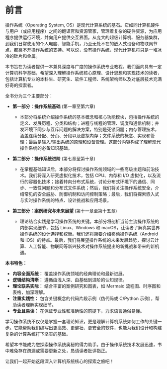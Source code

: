 # 前言

操作系统（Operating System, OS）是现代计算系统的基石。它如同计算机硬件与用户（或应用程序）之间的翻译官和资源管家，管理着复杂的硬件资源，为应用程序提供运行环境，并向用户提供交互界面。从庞大的超级计算机、服务器集群，到我们日常使用的个人电脑、智能手机，乃至无处不在的嵌入式设备和物联网节点，都离不开操作系统的支持。可以说，没有操作系统，现代计算机将只是一堆冰冷的硅片和金属。

本书旨在为读者提供一本兼具深度与广度的操作系统专业教程。我们面向具有一定计算机科学基础，希望深入理解操作系统核心原理、设计思想和实现技术的读者，包括计算机专业的本科生、研究生、软件工程师、系统架构师以及对底层技术充满好奇的探索者。

全书分为三个主要部分：

*   **第一部分：操作系统基础** (第一章至第六章)
    *   本部分将系统介绍操作系统的基本概念和核心功能模块，包括操作系统的定义、发展历程、分类和结构；进程与线程的管理、调度和通信机制；并发环境下同步与互斥问题的解决方案，特别是死锁问题；内存管理技术，涵盖连续分配、分页、分段以及虚拟内存；文件系统的概念、实现和管理；最后是输入/输出系统的原理和设备管理。这部分内容构成了理解现代操作系统的必备知识基础。

*   **第二部分：操作系统进阶** (第七章至第十章)
    *   在掌握基础知识后，本部分将探讨操作系统领域的一些高级主题和前沿技术。我们将深入研究虚拟化技术，包括 CPU、内存和 I/O 虚拟化，以及流行的容器化技术；接着转向分布式系统，讨论分布式环境下的通信、同步、一致性问题和分布式文件系统；然后，我们将关注操作系统安全，介绍常见的安全威胁、防御机制和访问控制策略；最后，我们将探索嵌入式与实时操作系统的特点、设计挑战和应用场景。

*   **第三部分：案例研究与未来展望** (第十一章至第十五章)
    *   理论结合实践是学习操作系统的关键。本部分将剖析当前主流操作系统的内部实现细节，包括 Linux、Windows 和 macOS，让读者了解真实世界操作系统的设计选择和权衡。我们还将简要介绍移动操作系统（Android 和 iOS）的特点。最后，我们将展望操作系统的未来发展趋势，探讨云计算、人工智能、物联网等新兴技术对操作系统提出的新挑战和带来的新机遇。

**本书特色：**

*   **内容全面系统：** 覆盖操作系统领域的经典理论和最新进展。
*   **逻辑结构清晰：** 遵循由浅入深、由基础到进阶的认知规律。
*   **理论联系实际：** 结合丰富的案例研究和图表，如 Mermaid 流程图、时序图和表格，加深理解。
*   **注重实践性：** 包含关键概念的代码片段示例（伪代码或 C/Python 示例），帮助读者理解实现细节。
*   **专业且易读：** 在保证专业性和准确性的前提下，力求语言通俗易懂。

学习操作系统不仅仅是掌握一套理论知识，更是理解计算机系统如何工作的关键一步。它能帮助我们编写出更高效、更健壮、更安全的软件，也能为我们设计和构建复杂的计算系统打下坚实的基础。

希望本书能成为您探索操作系统奥秘的得力助手。由于操作系统技术发展迅速，书中难免存在疏漏或需要更新之处，恳请读者批评指正。

让我们一起开始这段深入计算机系统核心的探索之旅吧！ 
